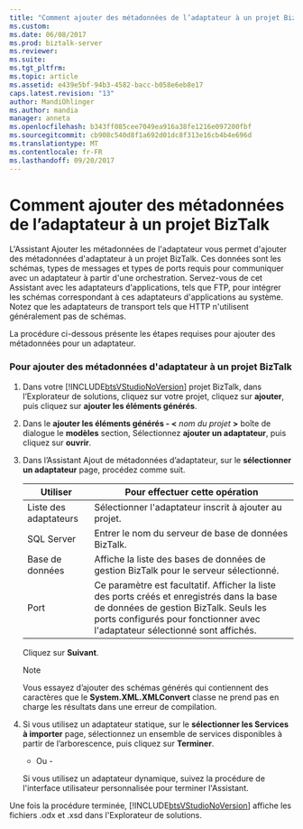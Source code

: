 ```yaml
---
title: "Comment ajouter des métadonnées de l’adaptateur à un projet BizTalk | Documents Microsoft"
ms.custom: 
ms.date: 06/08/2017
ms.prod: biztalk-server
ms.reviewer: 
ms.suite: 
ms.tgt_pltfrm: 
ms.topic: article
ms.assetid: e439e5bf-94b3-4582-bacc-b058e6eb8e17
caps.latest.revision: "13"
author: MandiOhlinger
ms.author: mandia
manager: anneta
ms.openlocfilehash: b343ff085cee7049ea916a38fe1216e097200fbf
ms.sourcegitcommit: cb908c540d8f1a692d01dc8f313e16cb4b4e696d
ms.translationtype: MT
ms.contentlocale: fr-FR
ms.lasthandoff: 09/20/2017
---
```

# <a name="how-to-add-adapter-metadata-to-a-biztalk-project"></a>Comment ajouter des métadonnées de l’adaptateur à un projet BizTalk
L'Assistant Ajouter les métadonnées de l'adaptateur vous permet d'ajouter des métadonnées d'adaptateur à un projet BizTalk. Ces données sont les schémas, types de messages et types de ports requis pour communiquer avec un adaptateur à partir d'une orchestration. Servez-vous de cet Assistant avec les adaptateurs d'applications, tels que FTP, pour intégrer les schémas correspondant à ces adaptateurs d'applications au système. Notez que les adaptateurs de transport tels que HTTP n'utilisent généralement pas de schémas.  
  
 La procédure ci-dessous présente les étapes requises pour ajouter des métadonnées pour un adaptateur.  
  
### <a name="to-add-adapter-metadata-to-a-biztalk-project"></a>Pour ajouter des métadonnées d'adaptateur à un projet BizTalk  
  
1.  Dans votre [!INCLUDE[btsVStudioNoVersion](../includes/btsvstudionoversion-md.md)] projet BizTalk, dans l’Explorateur de solutions, cliquez sur votre projet, cliquez sur **ajouter**, puis cliquez sur **ajouter les éléments générés**.  
  
2.  Dans le **ajouter les éléments générés - \<**  *nom du projet*  **>**  boîte de dialogue le **modèles** section, Sélectionnez **ajouter un adaptateur**, puis cliquez sur **ouvrir**.  
  
3.  Dans l’Assistant Ajout de métadonnées d’adaptateur, sur le **sélectionner un adaptateur** page, procédez comme suit.  
  
    |Utiliser|Pour effectuer cette opération|  
    |--------------|----------------|  
    |Liste des adaptateurs|Sélectionner l'adaptateur inscrit à ajouter au projet. |  
    |SQL Server|Entrer le nom du serveur de base de données BizTalk.|  
    |Base de données|Affiche la liste des bases de données de gestion BizTalk pour le serveur sélectionné.|  
    |Port|Ce paramètre est facultatif. Afficher la liste des ports créés et enregistrés dans la base de données de gestion BizTalk. Seuls les ports configurés pour fonctionner avec l'adaptateur sélectionné sont affichés.|  
  
     Cliquez sur **Suivant**.  
  
    > [!NOTE]
    >  Vous essayez d’ajouter des schémas générés qui contiennent des caractères que le **System.XML.XMLConvert** classe ne prend pas en charge les résultats dans une erreur de compilation.  
  
4.  Si vous utilisez un adaptateur statique, sur le **sélectionner les Services à importer** page, sélectionnez un ensemble de services disponibles à partir de l’arborescence, puis cliquez sur **Terminer**.  
  
     - Ou -  
  
     Si vous utilisez un adaptateur dynamique, suivez la procédure de l'interface utilisateur personnalisée pour terminer l'Assistant.  
  
 Une fois la procédure terminée, [!INCLUDE[btsVStudioNoVersion](../includes/btsvstudionoversion-md.md)] affiche les fichiers .odx et .xsd dans l'Explorateur de solutions.